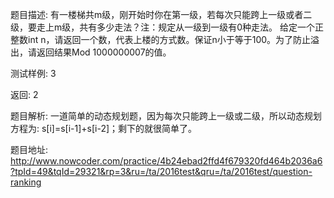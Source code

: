 ﻿题目描述:
有一楼梯共m级，刚开始时你在第一级，若每次只能跨上一级或者二级，要走上m级，共有多少走法？注：规定从一级到一级有0种走法。
给定一个正整数int n，请返回一个数，代表上楼的方式数。保证n小于等于100。为了防止溢出，请返回结果Mod 1000000007的值。

测试样例:
3

返回: 2

题目解析:
一道简单的动态规划题，因为每次只能跨上一级或二级，所以动态规划方程为: s[i]=s[i-1]+s[i-2]；剩下的就很简单了。

题目地址:
http://www.nowcoder.com/practice/4b24ebad2ffd4f679320fd464b2036a6?tpId=49&tqId=29321&rp=3&ru=/ta/2016test&qru=/ta/2016test/question-ranking